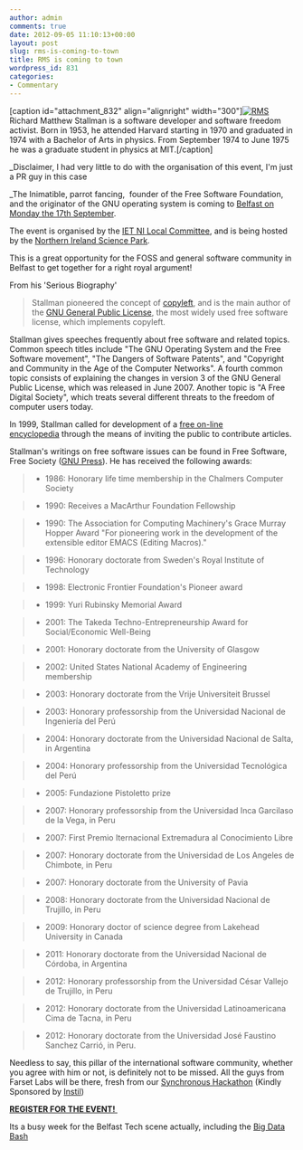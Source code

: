 ```yaml
---
author: admin
comments: true
date: 2012-09-05 11:10:13+00:00
layout: post
slug: rms-is-coming-to-town
title: RMS is coming to town
wordpress_id: 831
categories:
- Commentary
---
```


[caption id="attachment_832" align="alignright" width="300"][![RMS](http://www.andrewbolster.info/wp-content/uploads/2012/09/rms-bw-300x216.jpeg)](http://www.andrewbolster.info/wp-content/uploads/2012/09/rms-bw.jpeg) Richard Matthew Stallman is a software developer and software freedom activist. Born in 1953, he attended Harvard starting in 1970 and graduated in 1974 with a Bachelor of Arts in physics. From September 1974 to June 1975 he was a graduate student in physics at MIT.[/caption]

_Disclaimer, I had very little to do with the organisation of this event, I'm just a PR guy in this case

_The Inimatible, parrot fancing,  founder of the Free Software Foundation, and the originator of the GNU operating system is coming to [Belfast on Monday the 17th September](https://localevents.theiet.org/register.php?event=f9e9af).

The event is organised by the [IET NI Local Committee](http://mycommunity.theiet.org/communities/home/152), and is being hosted by the [Northern Ireland Science Park](http://www.nisp.co.uk/).

This is a great opportunity for the FOSS and general software community in Belfast to get together for a right royal argument!

From his 'Serious Biography'


> Stallman pioneered the concept of [copyleft](http://gnu.org/copyleft), and is the main author of the [GNU General Public License](http://gnu.org/licenses/), the most widely used free software license, which implements copyleft.

Stallman gives speeches frequently about free software and related topics. Common speech titles include "The GNU Operating System and the Free Software movement", "The Dangers of Software Patents", and "Copyright and Community in the Age of the Computer Networks". A fourth common topic consists of explaining the changes in version 3 of the GNU General Public License, which was released in June 2007. Another topic is "A Free Digital Society", which treats several different threats to the freedom of computer users today.

In 1999, Stallman called for development of a [free on-line encyclopedia](http://gnu.org/encyclopedia/) through the means of inviting the public to contribute articles.

Stallman's writings on free software issues can be found in Free Software, Free Society ([GNU Press](http://shop.fsf.org/category/books)). He has received the following awards:

> 
> 
	
>   * 1986: Honorary life time membership in the Chalmers Computer Society
> 
	
>   * 1990: Receives a MacArthur Foundation Fellowship
> 
	
>   * 1990: The Association for Computing Machinery's Grace Murray Hopper Award "For pioneering work in the development of the extensible editor EMACS (Editing Macros)."
> 
	
>   * 1996: Honorary doctorate from Sweden's Royal Institute of Technology
> 
	
>   * 1998: Electronic Frontier Foundation's Pioneer award
> 
	
>   * 1999: Yuri Rubinsky Memorial Award
> 
	
>   * 2001: The Takeda Techno-Entrepreneurship Award for Social/Economic Well-Being
> 
	
>   * 2001: Honorary doctorate from the University of Glasgow
> 
	
>   * 2002: United States National Academy of Engineering membership
> 
	
>   * 2003: Honorary doctorate from the Vrije Universiteit Brussel
> 
	
>   * 2003: Honorary professorship from the Universidad Nacional de Ingeniería del Perú
> 
	
>   * 2004: Honorary doctorate from the Universidad Nacional de Salta, in Argentina
> 
	
>   * 2004: Honorary professorship from the Universidad Tecnológica del Perú
> 
	
>   * 2005: Fundazione Pistoletto prize
> 
	
>   * 2007: Honorary professorship from the Universidad Inca Garcilaso de la Vega, in Peru
> 
	
>   * 2007: First Premio Iternacional Extremadura al Conocimiento Libre
> 
	
>   * 2007: Honorary doctorate from the Universidad de Los Angeles de Chimbote, in Peru
> 
	
>   * 2007: Honorary doctorate from the University of Pavia
> 
	
>   * 2008: Honorary doctorate from the Universidad Nacional de Trujillo, in Peru
> 
	
>   * 2009: Honorary doctor of science degree from Lakehead University in Canada
> 
	
>   * 2011: Honorary doctorate from the Universidad Nacional de Córdoba, in Argentina
> 
	
>   * 2012: Honorary professorship from the Universidad César Vallejo de Trujillo, in Peru
> 
	
>   * 2012: Honorary doctorate from the Universidad Latinoamericana Cima de Tacna, in Peru
> 
	
>   * 2012: Honorary doctorate from the Universidad José Faustino Sanchez Carrió, in Peru.
> 




Needless to say, this pillar of the international software community, whether you agree with him or not, is definitely not to be missed. All the guys from Farset Labs will be there, fresh from our [Synchronous Hackathon](http://farsetlabs.org.uk/blog/the-return-of-flacknite-the-syncronous-hackathon/) (Kindly Sponsored by [Instil](http://instil.co/))

[**REGISTER FOR THE EVENT!** ](https://localevents.theiet.org/register.php?event=f9e9af)

Its a busy week for the Belfast Tech scene actually, including the [Big Data Bash](http://bash.ie/Events/big-data-bash/)
